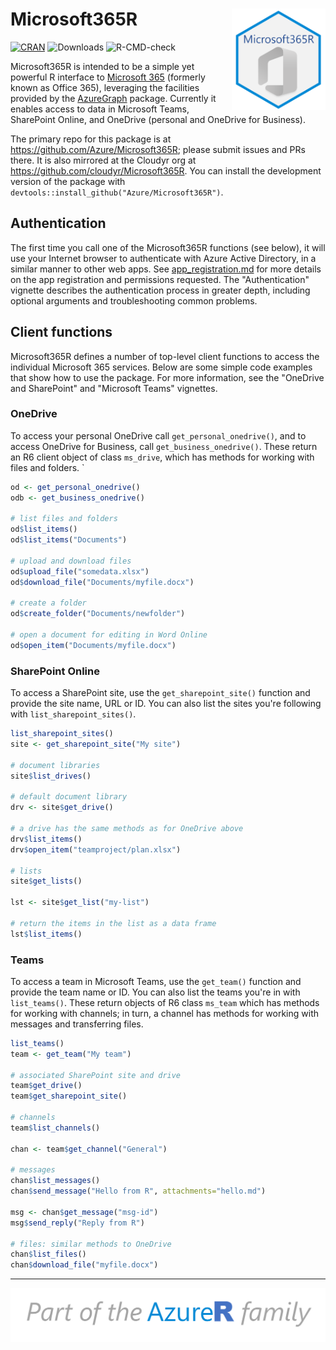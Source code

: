 # Microsoft365R <img src="man/figures/logo.png" align="right" width=150 />

[![CRAN](https://www.r-pkg.org/badges/version/Microsoft365R)](https://cran.r-project.org/package=Microsoft365R)
![Downloads](https://cranlogs.r-pkg.org/badges/Microsoft365R)
![R-CMD-check](https://github.com/Azure/Microsoft365R/workflows/R-CMD-check/badge.svg)

Microsoft365R is intended to be a simple yet powerful R interface to [Microsoft 365](https://www.microsoft.com/en-us/microsoft-365) (formerly known as Office 365), leveraging the facilities provided by the [AzureGraph](https://cran.r-project.org/package=AzureGraph) package. Currently it enables access to data in Microsoft Teams, SharePoint Online, and OneDrive (personal and OneDrive for Business).

The primary repo for this package is at https://github.com/Azure/Microsoft365R; please submit issues and PRs there. It is also mirrored at the Cloudyr org at https://github.com/cloudyr/Microsoft365R. You can install the development version of the package with `devtools::install_github("Azure/Microsoft365R")`.

## Authentication

The first time you call one of the Microsoft365R functions (see below), it will use your Internet browser to authenticate with Azure Active Directory, in a similar manner to other web apps. See [app_registration.md](https://github.com/Azure/Microsoft365R/blob/master/inst/app_registration.md) for more details on the app registration and permissions requested. The "Authentication" vignette describes the authentication process in greater depth, including optional arguments and troubleshooting common problems. 

## Client functions

Microsoft365R defines a number of top-level client functions to access the individual Microsoft 365 services. Below are some simple code examples that show how to use the package. For more information, see the "OneDrive and SharePoint" and "Microsoft Teams" vignettes.

### OneDrive

To access your personal OneDrive call `get_personal_onedrive()`, and to access OneDrive for Business, call `get_business_onedrive()`. These return an R6 client object of class `ms_drive`, which has methods for working with files and folders. `

```r
od <- get_personal_onedrive()
odb <- get_business_onedrive()

# list files and folders
od$list_items()
od$list_items("Documents")

# upload and download files
od$upload_file("somedata.xlsx")
od$download_file("Documents/myfile.docx")

# create a folder
od$create_folder("Documents/newfolder")

# open a document for editing in Word Online
od$open_item("Documents/myfile.docx")
```

### SharePoint Online

To access a SharePoint site, use the `get_sharepoint_site()` function and provide the site name, URL or ID. You can also list the sites you're following with `list_sharepoint_sites()`.

```r
list_sharepoint_sites()
site <- get_sharepoint_site("My site")

# document libraries
site$list_drives()

# default document library
drv <- site$get_drive()

# a drive has the same methods as for OneDrive above
drv$list_items()
drv$open_item("teamproject/plan.xlsx")

# lists
site$get_lists()

lst <- site$get_list("my-list")

# return the items in the list as a data frame
lst$list_items()
```

### Teams

To access a team in Microsoft Teams, use the `get_team()` function and provide the team name or ID. You can also list the teams you're in with `list_teams()`. These return objects of R6 class `ms_team` which has methods for working with channels; in turn, a channel has methods for working with messages and transferring files.

```r
list_teams()
team <- get_team("My team")

# associated SharePoint site and drive
team$get_drive()
team$get_sharepoint_site()

# channels
team$list_channels()

chan <- team$get_channel("General")

# messages
chan$list_messages()
chan$send_message("Hello from R", attachments="hello.md")

msg <- chan$get_message("msg-id")
msg$send_reply("Reply from R")

# files: similar methods to OneDrive
chan$list_files()
chan$download_file("myfile.docx")
```

----
<p align="center"><a href="https://github.com/Azure/AzureR"><img src="https://github.com/Azure/AzureR/raw/master/images/logo2.png" width=800 /></a></p>

